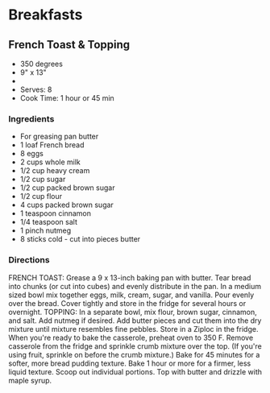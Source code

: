 # Breakfasts

## French Toast & Topping

* 350 degrees
* 9" x 13"
* 
* Serves: 8
* Cook Time: 1 hour or 45 min

### Ingredients

* For greasing pan butter
* 1 loaf French bread
* 8 eggs
* 2 cups whole milk
* 1/2 cup heavy cream
* 1/2 cup sugar
* 1/2 cup packed brown sugar
* 1/2 cup flour
* 4 cups packed brown sugar
* 1 teaspoon cinnamon
* 1/4 teaspoon salt
* 1 pinch nutmeg
* 8 sticks cold - cut into pieces butter

### Directions

FRENCH TOAST:
Grease a 9 x 13-inch baking pan with butter. Tear bread into chunks (or cut into cubes) and evenly distribute in the pan.
In a medium sized bowl mix together eggs, milk, cream, sugar, and vanilla. Pour evenly over the bread. Cover tightly and store in the fridge for several hours or overnight.
TOPPING:
In a separate bowl, mix flour, brown sugar, cinnamon, and salt. Add nutmeg if desired. Add butter pieces and cut them into the dry mixture until mixture resembles fine pebbles. Store in a Ziploc in the fridge.
When you're ready to bake the casserole, preheat oven to 350 F. Remove casserole from the fridge and sprinkle crumb mixture over the top. (If you're using fruit, sprinkle on before the crumb mixture.) Bake for 45 minutes for a softer, more bread pudding texture. Bake 1 hour or more for a firmer, less liquid texture.
Scoop out individual portions. Top with butter and drizzle with maple syrup.

